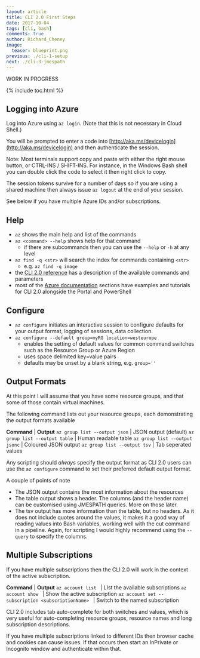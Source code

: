 ```yaml
---
layout: article
title: CLI 2.0 First Steps
date: 2017-10-04
tags: [cli, bash]
comments: true
author: Richard_Cheney
image:
  teaser: blueprint.png
previous: ./cli-1-setup
next: ./cli-3-jmespath
---
```

WORK IN PROGRESS

{% include toc.html %}

## Logging into Azure 

Log into Azure using ```az login```.  (Note that this is not necessary in Cloud Shell.) 

You will be prompted to enter a code into  [http://aka.ms/devicelogin](http://aka.ms/devicelogin) and then authenticate the session.  

Note: Most terminals support copy and paste with either the right mouse button, or CTRL-INS / SHIFT-INS.  For instance, in the Windows Bash shell you can double click the code to select it then right click to copy.

The session tokens survive for a number of days so if you are using a shared machine then always issue ```az logout``` at the end of your session.

See below if you have multiple Azure IDs and/or subscriptions.

## Help  

* ```az``` shows the main help and list of the commands
* ```az <command> --help``` shows help for that command
  * if there are subcommands then you can use the ```--help``` or ```-h``` at any level
* ```az find -q <str>``` will search the index for commands containing ```<str>```
  * e.g. ```az find -q image``` 
* the [CLI 2.0 reference](https://docs.microsoft.com/en-us/cli/azure/?view=azure-cli-latest) has a description of the available commands and parameters 
* most of the [Azure documentation](https://docs.microsoft.com/en-us/azure/#pivot=products&panel=all) sections have examples and tutorials for CLI 2.0 alongside the Portal and PowerShell

## Configure  

* ```az configure``` initiates an interactive session to configure defaults for your output format, logging of sessions, data collection.  
* ```az configure --default group=myRG location=westeurope```
  * enables the setting of default values for common command switches such as the Resource Group or Azure Region
  * uses space delimited key=value pairs
  * defaults may be unset by a blank string, e.g. ```group=''```

## Output Formats

At this point I will assume that you have some resource groups, and that some of those contain virtual machines.

The following command lists out your resource groups, each demonstrating the output formats available

**Command** | **Output**
```az group list --output json``` | JSON output (default)
```az group list --output table``` | Human readable table
```az group list --output jsonc``` | Coloured JSON output
```az group list --output tsv``` | Tab seperated values

Any scripting should *always* specify the output format as CLI 2.0 users can use the ```az configure``` command to set their preferred default output format. 

A couple of points of note
* The JSON output contains the most information about the resources
* The table output shows a header.  The columns (and the header name) can be customised using JMESPATH queries.  More on those later.
* The tsv output has more information than the table, but no headers. As it does not include quotes around the values, it makes it a good way of reading values into Bash variables, working well with the cut command in a pipeline.  Again, for scripting I would highly recommend using the ``--query`` to specify the columns.

## Multiple Subscriptions

If you have multiple subscriptions then the CLI 2.0 will work in the context of the active subscription.

**Command** | **Output**
```az account list ``` | LIst the available subscriptions
```az account show ``` | Show the active subscription
```az account set --subscription <subscriptionName> ``` | Switch to the named subscription

CLI 2.0 includes tab auto-complete for both switches and values, which is very useful for auto-completing resource groups, resource names and long subscription descriptions.

If you have multiple subscriptions linked to different IDs then browser cache and cookies can cause issues.  If that occurs then start an InPrivate or Incognito window and authenticate within that.

